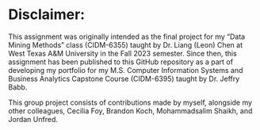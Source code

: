 # Disclaimer:

This assignment was originally intended as the final project for my “Data Mining Methods” class (CIDM-6355) taught by Dr. Liang (Leon) Chen at West Texas A&M University in the Fall 2023 semester. Since then, this assignment has been published to this GitHub repository as a part of developing my portfolio for my M.S. Computer Information Systems and Business Analytics Capstone Course (CIDM-6395) taught by Dr. Jeffry Babb. 

This group project consists of contributions made by myself, alongside my other colleagues, Cecilia Foy, Brandon Koch, Mohammadsalim Shaikh, and Jordan Unfred.

